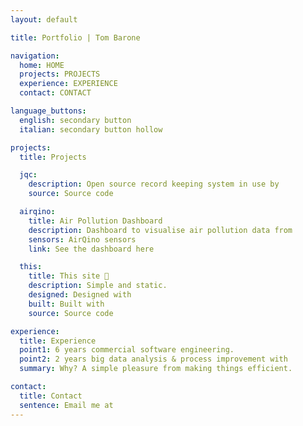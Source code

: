 ```yaml
---
layout: default

title: Portfolio | Tom Barone

navigation:
  home: HOME
  projects: PROJECTS
  experience: EXPERIENCE
  contact: CONTACT

language_buttons:
  english: secondary button
  italian: secondary button hollow

projects:
  title: Projects

  jqc:
    description: Open source record keeping system in use by
    source: Source code

  airqino:
    title: Air Pollution Dashboard
    description: Dashboard to visualise air pollution data from
    sensors: AirQino sensors
    link: See the dashboard here

  this:
    title: This site 🔎
    description: Simple and static.
    designed: Designed with
    built: Built with
    source: Source code

experience:
  title: Experience
  point1: 6 years commercial software engineering.
  point2: 2 years big data analysis & process improvement with
  summary: Why? A simple pleasure from making things efficient.

contact:
  title: Contact
  sentence: Email me at
---
```


